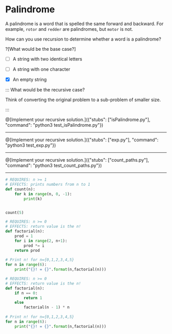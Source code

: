 # Palindrome

A palindrome is a word that is spelled the same forward and backward. 
For example, `rotor` and `redder` are palindromes, but `motor` is not.

How can you use recursion to determine whether a word is a palindrome? 

?[What would be the base case?]
-[ ] A string with two identical letters
-[ ] A string with one character
-[x] An empty string


::: What would be the recursive case? 

Think of converting the original problem to a sub-problem of smaller size.

:::

@[Implement your recursive solution.]({"stubs": ["isPalindrome.py"], "command": "python3 test_isPalindrome.py"})


---


@[Implement your recursive solution.]({"stubs": ["exp.py"], "command": "python3 test_exp.py"})


---


@[Implement your recursive solution.]({"stubs": ["count_paths.py"], "command": "python3 test_count_paths.py"})


---

```python runnable
# REQUIRES: n >= 1
# EFFECTS: prints numbers from n to 1
def count(n):
    for k in range(n, 0, -1):
        print(k)


count(5)
```


```python runnable
# REQUIRES: n >= 0
# EFFECTS: return value is the n!
def factorial(n):
    prod = 1
    for i in range(2, n+1):
        prod *= i
    return prod
  
# Print n! for n={0,1,2,3,4,5}
for n in range(6):
    print("{}! = {}".format(n,factorial(n)))
```

```python runnable
# REQUIRES: n >= 0
# EFFECTS: return value is the n!
def factorial(n):
    if n == 0: 
        return 1
    else
        factorial(n - 1) * n
  
# Print n! for n={0,1,2,3,4,5}
for n in range(6):
    print("{}! = {}".format(n,factorial(n)))
```